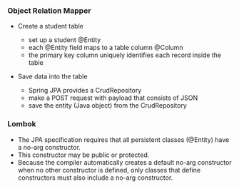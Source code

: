 ### Object Relation Mapper
- Create a student table
  - set up a student @Entity
  - each @Entity field maps to a table column @Column
  - the primary key column uniquely identifies each record inside the table
 
- Save data into the table
  - Spring JPA provides a CrudRepository
  - make a POST request with payload that consists of JSON
  - save the entity (Java object) from the CrudRepository
    
### Lombok
- The JPA specification requires that all persistent classes (@Entity) have a no-arg constructor.
- This constructor may be public or protected.
- Because the compiler automatically creates a default no-arg constructor when no other constructor is defined, only classes that define constructors must also include a no-arg constructor.
